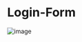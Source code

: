 # Login-Form
![image](https://github.com/user-attachments/assets/ffbb27f5-9778-4b99-bc41-540ef8f5072f)
